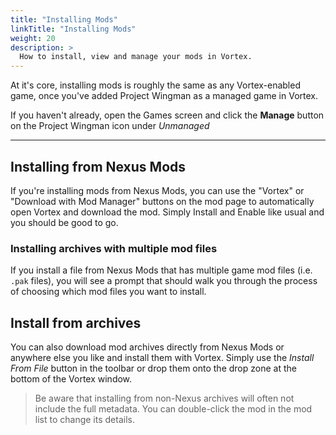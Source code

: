```yaml
---
title: "Installing Mods"
linkTitle: "Installing Mods"
weight: 20
description: >
  How to install, view and manage your mods in Vortex.
---
```


At it's core, installing mods is roughly the same as any Vortex-enabled game, once you've added Project Wingman as a managed game in Vortex.

If you haven't already, open the Games screen and click the **Manage** button on the Project Wingman icon under *Unmanaged*

---

## Installing from Nexus Mods

If you're installing mods from Nexus Mods, you can use the "Vortex" or "Download with Mod Manager" buttons on the mod page to automatically open Vortex and download the mod. Simply Install and Enable like usual and you should be good to go.

### Installing archives with multiple mod files

If you install a file from Nexus Mods that has multiple game mod files (i.e. `.pak` files), you will see a prompt that should walk you through the process of choosing which mod files you want to install.

## Install from archives

You can also download mod archives directly from Nexus Mods or anywhere else you like and install them with Vortex. Simply use the *Install From File* button in the toolbar or drop them onto the drop zone at the bottom of the Vortex window.

> Be aware that installing from non-Nexus archives will often not include the full metadata. You can double-click the mod in the mod list to change its details.